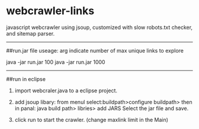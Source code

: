 
# webcrawler-links
javascript webcrawler using jsoup, customized with slow robots.txt checker, and sitemap parser.


**********************************************

##run.jar file 
useage: arg indicate number of max unique links to explore

java -jar run.jar 100
java -jar run.jar 1000


**********************************************

##run in eclipse
1. import webcraler.java to a eclipse project.
2. add jsoup libary: 
	 from menul select:buildpath>configure buildpath>
	 	then in panal: java build path> libries> add JARS
	 		Select the jar file and save.

3. click run to start the crawler. (change maxlink limit in the Main)
